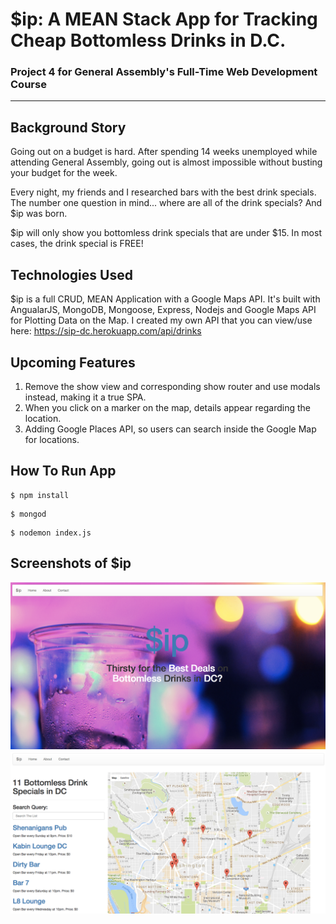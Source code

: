 # $ip: A MEAN Stack App for Tracking Cheap Bottomless Drinks in D.C.
### Project 4 for General Assembly's Full-Time Web Development Course

***

## Background Story
Going out on a budget is hard. After spending 14 weeks unemployed while attending General Assembly, going out is almost impossible without busting your budget for the week.

Every night, my friends and I researched bars with the best drink specials. The number one question in mind... where are all of the drink specials? And $ip was born.

$ip will only show you bottomless drink specials that are under $15. In most cases, the drink special is FREE!

## Technologies Used
$ip is a full CRUD, MEAN Application with a Google Maps API. It's built with AngualarJS, MongoDB, Mongoose, Express, Nodejs and Google Maps API for Plotting Data on the Map. I created my own API that you can view/use here: https://sip-dc.herokuapp.com/api/drinks

## Upcoming Features
  1. Remove the show view and corresponding show router and use modals instead, making it a true SPA.
  2. When you click on a marker on the map, details appear regarding the location.
  3. Adding Google Places API, so users can search inside the Google Map for locations.

## How To Run App
```
$ npm install
```
```
$ mongod
```
```
$ nodemon index.js
```

## Screenshots of $ip
![alt text](public/images/$ip-homepage.png "$ip screenshot")
![alt text](public/images/$ip-main.png "$ip screenshot2")
